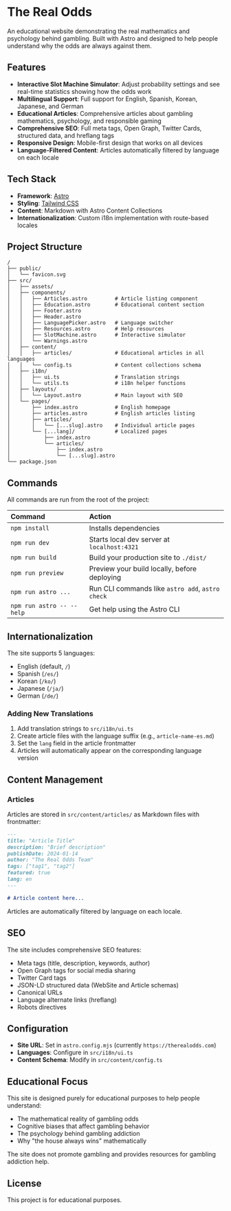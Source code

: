 # The Real Odds

An educational website demonstrating the real mathematics and psychology behind gambling. Built with Astro and designed to help people understand why the odds are always against them.

## Features

- **Interactive Slot Machine Simulator**: Adjust probability settings and see real-time statistics showing how the odds work
- **Multilingual Support**: Full support for English, Spanish, Korean, Japanese, and German
- **Educational Articles**: Comprehensive articles about gambling mathematics, psychology, and responsible gaming
- **Comprehensive SEO**: Full meta tags, Open Graph, Twitter Cards, structured data, and hreflang tags
- **Responsive Design**: Mobile-first design that works on all devices
- **Language-Filtered Content**: Articles automatically filtered by language on each locale

## Tech Stack

- **Framework**: [Astro](https://astro.build)
- **Styling**: [Tailwind CSS](https://tailwindcss.com)
- **Content**: Markdown with Astro Content Collections
- **Internationalization**: Custom i18n implementation with route-based locales

## Project Structure

```text
/
├── public/
│   └── favicon.svg
├── src/
│   ├── assets/
│   ├── components/
│   │   ├── Articles.astro         # Article listing component
│   │   ├── Education.astro        # Educational content section
│   │   ├── Footer.astro
│   │   ├── Header.astro
│   │   ├── LanguagePicker.astro   # Language switcher
│   │   ├── Resources.astro        # Help resources
│   │   ├── SlotMachine.astro      # Interactive simulator
│   │   └── Warnings.astro
│   ├── content/
│   │   ├── articles/              # Educational articles in all languages
│   │   └── config.ts              # Content collections schema
│   ├── i18n/
│   │   ├── ui.ts                  # Translation strings
│   │   └── utils.ts               # i18n helper functions
│   ├── layouts/
│   │   └── Layout.astro           # Main layout with SEO
│   └── pages/
│       ├── index.astro            # English homepage
│       ├── articles.astro         # English articles listing
│       ├── articles/
│       │   └── [...slug].astro    # Individual article pages
│       └── [...lang]/             # Localized pages
│           ├── index.astro
│           └── articles/
│               ├── index.astro
│               └── [...slug].astro
└── package.json
```

## Commands

All commands are run from the root of the project:

| Command                   | Action                                           |
| :------------------------ | :----------------------------------------------- |
| `npm install`             | Installs dependencies                            |
| `npm run dev`             | Starts local dev server at `localhost:4321`      |
| `npm run build`           | Build your production site to `./dist/`          |
| `npm run preview`         | Preview your build locally, before deploying     |
| `npm run astro ...`       | Run CLI commands like `astro add`, `astro check` |
| `npm run astro -- --help` | Get help using the Astro CLI                     |

## Internationalization

The site supports 5 languages:
- English (default, `/`)
- Spanish (`/es/`)
- Korean (`/ko/`)
- Japanese (`/ja/`)
- German (`/de/`)

### Adding New Translations

1. Add translation strings to `src/i18n/ui.ts`
2. Create article files with the language suffix (e.g., `article-name-es.md`)
3. Set the `lang` field in the article frontmatter
4. Articles will automatically appear on the corresponding language version

## Content Management

### Articles

Articles are stored in `src/content/articles/` as Markdown files with frontmatter:

```markdown
---
title: "Article Title"
description: "Brief description"
publishDate: 2024-01-14
author: "The Real Odds Team"
tags: ["tag1", "tag2"]
featured: true
lang: en
---

# Article content here...
```

Articles are automatically filtered by language on each locale.

## SEO

The site includes comprehensive SEO features:
- Meta tags (title, description, keywords, author)
- Open Graph tags for social media sharing
- Twitter Card tags
- JSON-LD structured data (WebSite and Article schemas)
- Canonical URLs
- Language alternate links (hreflang)
- Robots directives

## Configuration

- **Site URL**: Set in `astro.config.mjs` (currently `https://therealodds.com`)
- **Languages**: Configure in `src/i18n/ui.ts`
- **Content Schema**: Modify in `src/content/config.ts`

## Educational Focus

This site is designed purely for educational purposes to help people understand:
- The mathematical reality of gambling odds
- Cognitive biases that affect gambling behavior
- The psychology behind gambling addiction
- Why "the house always wins" mathematically

The site does not promote gambling and provides resources for gambling addiction help.

## License

This project is for educational purposes.
